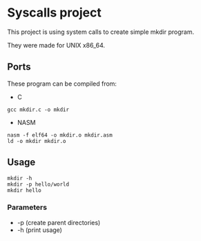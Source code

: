 # Syscalls project

This project is using system calls to create simple mkdir program.

They were made for UNIX x86_64.

## Ports

These program can be compiled from:

* C

```shell
gcc mkdir.c -o mkdir
```

* NASM

```shell
nasm -f elf64 -o mkdir.o mkdir.asm
ld -o mkdir mkdir.o
```

## Usage

```shell
mkdir -h
mkdir -p hello/world
mkdir hello
```

### Parameters

* -p (create parent directories)
* -h (print usage)
